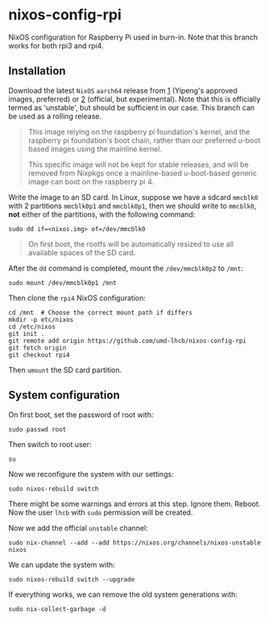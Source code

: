 # nixos-config-rpi
NixOS configuration for Raspberry Pi used in burn-in. Note that this branch
works for both rpi3 and rpi4.


## Installation
Download the latest `NixOS` `aarch64` release from [1] (Yipeng's approved
images, preferred) or [2] (official, but experimental). Note that this is
officially termed as 'unstable', but should be sufficient in our case. This
branch can be used as a rolling release.

> This image relying on the raspberry pi foundation's kernel, and the raspberry
> pi foundation's boot chain, rather than our preferred u-boot based images using
> the mainline kernel.
>
> This specific image will not be kept for stable releases, and will be removed
> from Nixpkgs once a mainline-based u-boot-based generic image can boot on the
> raspberry pi 4.

Write the image to an SD card. In Linux, suppose we have a sdcard `mmcblk0`
with 2 partitions `mmcblk0p1` and `mmcblk0p1`, then we should write to
`mmcblk0`, **not** either of the partitions, with the following command:
```
sudo dd if=<nixos.img> of=/dev/mmcblk0
```

> On first boot, the rootfs will be automatically resized to use all available
> spaces of the SD card.

After the `dd` command is completed, mount the `/dev/mmcblk0p2` to `/mnt`:
```
sudo mount /dev/mmcblk0p1 /mnt
```

Then clone the `rpi4` NixOS configuration:
```
cd /mnt  # Choose the correct mount path if differs
mkdir -p etc/nixos
cd /etc/nixos
git init .
git remote add origin https://github.com/umd-lhcb/nixos-config-rpi
git fetch origin
git checkout rpi4
```

Then `umount` the SD card partition.


[1]: https://www.dropbox.com/sh/yv00t2s725d728m/AADO1UNMUBdh_5uRzaX73Z7ga?dl=0
[2]: https://hydra.nixos.org/job/nixos/trunk-combined/nixos.sd_image_raspberrypi4.aarch64-linux


## System configuration
On first boot, set the password of root with:
```
sudo passwd root
```

Then switch to root user:
```
su
```

Now we reconfigure the system with our settings:
```
sudo nixos-rebuild switch
```

There might be some warnings and errors at this step. Ignore them. Reboot.
Now the user `lhcb` with `sudo` permission will be created.

Now we add the official `unstable` channel:
```
sudo nix-channel --add --add https://nixos.org/channels/nixos-unstable nixos
```

We can update the system with:
```
sudo nixos-rebuild switch --upgrade
```

If everything works, we can remove the old system generations with:
```
sudo nix-collect-garbage -d
```
